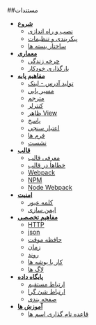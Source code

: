 ##مستندات

+ __[شروع](#clickable)__
	- [نصب و راه اندازی](installation.md)
	- [پیکربندی و تنظیمات](options.md)
	- [ساختار بسته ها](package.md)
+ __[معماری](#clickable)__
	- [چرخه زندگی](lifecycle.md)
	- [بارگذاری خودکار](autoloader.md)
+ __[مفاهیم پایه](#clickable)__
	- [تولید آدرس - لینک](address.md)
	- [مسیر یابی](routing.md)
	- [مترجم](translator.md)
	- [کنترلر](controller.md)
	- [ظاهر View](view.md)
	- [پاسخ](response.md)
	- [اعتبار سنجی](validation.md)
	- [فرم ها](form.md)
	- [نشست](session.md)
+ __[قالب](#clickable)__
	- [معرفی قالب](frontend.md)
	- [خطاها در قالب](view_error.md)
	- [Webpack](webpack.md)
	- [NPM](npm.md)
	- [Node Webpack](node_webpack.md)
+ __[امنیت](#clickable)__
	- [کلمه عبور](password.md)
	- [ایمن سازی](safe.md)
+ __[مفاهیم تخصصی](#clickable)__
	- [HTTP](http.md)
	- [json](json.md)
	- [حافظه موقت](cache.md)
	- [زمان](date.md)
	- [روند](process.md)
	- [کار با پوشه ها](directory.md)
	- [لاگ ها](log.md)
+ __[پایگاه داده](#clickable)__
	- [ارتباط مستقیم](db.md)
	- [ارتباط شئ گرا](dbObject.md)
	- [صفحه بندی](pagination.md)
+ __[آموزش ها](#clickable)__
	- [قاعده نام گذاری اسم ها](naming.md)
